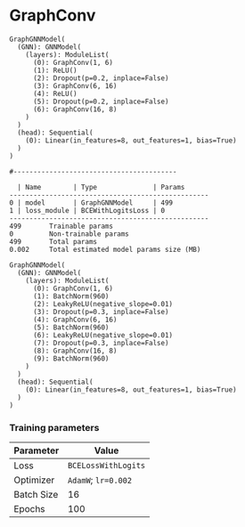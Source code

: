 # GraphConv

```
GraphGNNModel(
  (GNN): GNNModel(
    (layers): ModuleList(
      (0): GraphConv(1, 6)
      (1): ReLU()
      (2): Dropout(p=0.2, inplace=False)
      (3): GraphConv(6, 16)
      (4): ReLU()
      (5): Dropout(p=0.2, inplace=False)
      (6): GraphConv(16, 8)
    )
  )
  (head): Sequential(
    (0): Linear(in_features=8, out_features=1, bias=True)
  )
)

#-----------------------------------------

  | Name        | Type              | Params
--------------------------------------------------
0 | model       | GraphGNNModel     | 499   
1 | loss_module | BCEWithLogitsLoss | 0     
--------------------------------------------------
499       Trainable params
0         Non-trainable params
499       Total params
0.002     Total estimated model params size (MB)
```


```
GraphGNNModel(
  (GNN): GNNModel(
    (layers): ModuleList(
      (0): GraphConv(1, 6)
      (1): BatchNorm(960)
      (2): LeakyReLU(negative_slope=0.01)
      (3): Dropout(p=0.3, inplace=False)
      (4): GraphConv(6, 16)
      (5): BatchNorm(960)
      (6): LeakyReLU(negative_slope=0.01)
      (7): Dropout(p=0.3, inplace=False)
      (8): GraphConv(16, 8)
      (9): BatchNorm(960)
    )
  )
  (head): Sequential(
    (0): Linear(in_features=8, out_features=1, bias=True)
  )
)
```

### Training parameters

| Parameter  | Value               |
| ---------- | ------------------- |
| Loss       | `BCELossWithLogits` |
| Optimizer  | `AdamW`; `lr=0.002` |
| Batch Size | 16                  |
| Epochs     | 100                 |